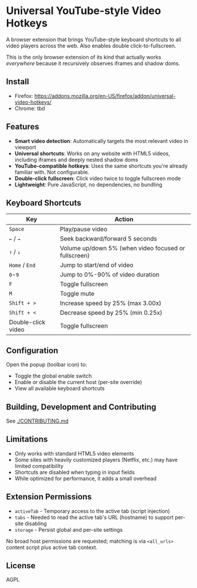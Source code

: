 # Universal YouTube-style Video Hotkeys

A browser extension that brings YouTube-style keyboard shortcuts to all video players across the web. Also enables double click-to-fullscreen.

This is the only browser extension of its kind that actually works *everywhere* because it recursively observes iframes and shadow doms.

## Install

- Firefox: https://addons.mozilla.org/en-US/firefox/addon/universal-video-hotkeys/
- Chrome: tbd

## Features

- **Smart video detection**: Automatically targets the most relevant video in viewport
- **Universal shortcuts**: Works on any website with HTML5 videos, including iframes and deeply nested shadow doms
- **YouTube-compatible hotkeys**: Uses the same shortcuts you're already familiar with. Not configurable.
- **Double-click fullscreen**: Click video twice to toggle fullscreen mode
- **Lightweight**: Pure JavaScript, no dependencies, no bundling

## Keyboard Shortcuts

| Key | Action |
|-----|--------|
| `Space` | Play/pause video |
| `←` / `→` | Seek backward/forward 5 seconds |
| `↑` / `↓` | Volume up/down 5% (when video focused or fullscreen) |
| `Home` / `End` | Jump to start/end of video |
| `0`-`9` | Jump to 0%-90% of video duration |
| `F` | Toggle fullscreen |
| `M` | Toggle mute |
| `Shift + >` | Increase speed by 25% (max 3.00x) |
| `Shift + <` | Decrease speed by 25% (min 0.25x) |
| Double-click video | Toggle fullscreen |

## Configuration

Open the popup (toolbar icon) to:

- Toggle the global enable switch
- Enable or disable the current host (per-site override)
- View all available keyboard shortcuts

## Building, Development and Contributing

See [./CONTRIBUTING.md](./CONTRIBUTING.md)

## Limitations

- Only works with standard HTML5 video elements
- Some sites with heavily customized players (Netflix, etc.) may have limited compatibility
- Shortcuts are disabled when typing in input fields
- While optimized for performance, it adds a small overhead

## Extension Permissions

- `activeTab` - Temporary access to the active tab (script injection)
- `tabs` - Needed to read the active tab's URL (hostname) to support per-site disabling
- `storage` - Persist global and per-site settings

No broad host permissions are requested; matching is via `<all_urls>` content script plus active tab context.


## License

AGPL
